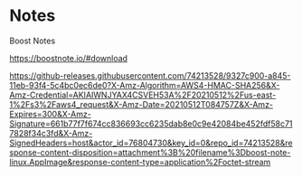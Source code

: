# Notes
Boost Notes

https://boostnote.io/#download


https://github-releases.githubusercontent.com/74213528/9327c900-a845-11eb-93f4-5c4bc0ec6de0?X-Amz-Algorithm=AWS4-HMAC-SHA256&X-Amz-Credential=AKIAIWNJYAX4CSVEH53A%2F20210512%2Fus-east-1%2Fs3%2Faws4_request&X-Amz-Date=20210512T084757Z&X-Amz-Expires=300&X-Amz-Signature=661b77f7f674cc836693cc6235dab8e0c9e42084be452fdf58c717828f34c3fd&X-Amz-SignedHeaders=host&actor_id=76804730&key_id=0&repo_id=74213528&response-content-disposition=attachment%3B%20filename%3Dboost-note-linux.AppImage&response-content-type=application%2Foctet-stream
